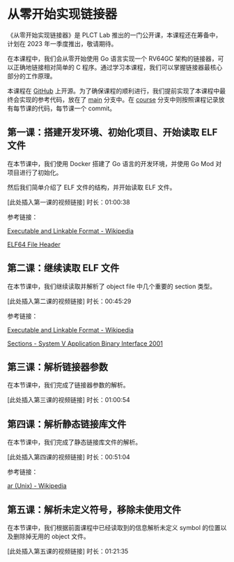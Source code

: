 # 从零开始实现链接器

《从零开始实现链接器》是 PLCT Lab 推出的一门公开课，本课程还在筹备中，计划在 2023 年一季度推出，敬请期待。

在本课程中，我们会从零开始使用 Go 语言实现一个 RV64GC 架构的链接器，可以正确地链接相对简单的 C 程序。通过学习本课程，我们可以掌握链接器最核心部分的工作原理。

本课程在 [GitHub](https://github.com/ksco/rvld) 上开源。为了确保课程的顺利进行，我们提前实现了本课程中最终会实现的参考代码，放在了 [main](https://github.com/ksco/rvld/tree/main) 分支中。在 [course](https://github.com/ksco/rvld/tree/course) 分支中则按照课程记录放有每节课的代码，每节课一个 commit。

## 第一课：搭建开发环境、初始化项目、开始读取 ELF 文件

在本节课中，我们使用 Docker 搭建了 Go 语言的开发环境，并使用 Go Mod 对项目进行了初始化。

然后我们简单介绍了 ELF 文件的结构，并开始读取 ELF 文件。

[此处插入第一课的视频链接] 时长：01:00:38

参考链接：

[Executable and Linkable Format - Wikipedia](https://en.wikipedia.org/wiki/Executable_and_Linkable_Format)

[ELF64 File Header](https://fasterthanli.me/content/series/making-our-own-executable-packer/part-1/assets/elf64-file-header.bfa657ccd8ab3a7d.svg)



## 第二课：继续读取 ELF 文件

在本节课中，我们继续读取并解析了 object file 中几个重要的 section 类型。

[此处插入第二课的视频链接] 时长：00:45:29

参考链接：

[Executable and Linkable Format - Wikipedia](https://en.wikipedia.org/wiki/Executable_and_Linkable_Format)

[Sections - System V Application Binary Interface 2001](https://refspecs.linuxbase.org/elf/gabi4+/ch4.sheader.html)



## 第三课：解析链接器参数

在本节课中，我们完成了链接器参数的解析。

[此处插入第三课的视频链接] 时长：01:00:54



## 第四课：解析静态链接库文件

在本节课中，我们完成了静态链接库文件的解析。

[此处插入第四课的视频链接] 时长：00:51:04

参考链接：

[ar (Unix) - Wikipedia](https://en.wikipedia.org/wiki/Ar_(Unix))



## 第五课：解析未定义符号，移除未使用文件

在本节课中，我们根据前面课程中已经读取到的信息解析未定义 symbol 的位置以及删除掉无用的 object 文件。

[此处插入第五课的视频链接] 时长：01:21:35

